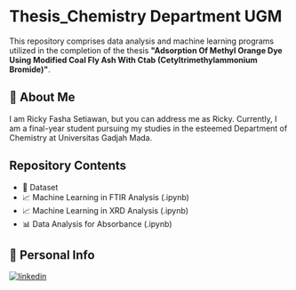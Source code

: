 
# Thesis_Chemistry Department UGM

This repository comprises data analysis and machine learning programs utilized in the completion of the thesis **"Adsorption Of Methyl Orange Dye Using Modified Coal Fly Ash With Ctab (Cetyltrimethylammonium Bromide)"**.



## 🚀 About Me
I am Ricky Fasha Setiawan, but you can address me as Ricky. Currently, I am a final-year student pursuing my studies in the esteemed Department of Chemistry at Universitas Gadjah Mada.


## Repository Contents

- 💾 Dataset
- 📈 Machine Learning in FTIR Analysis (.ipynb)
- 📈 Machine Learning in XRD Analysis (.ipynb)
- 📊 Data Analysis for Absorbance (.ipynb)


## 🔗 Personal Info

[![linkedin](https://img.shields.io/badge/linkedin-0A66C2?style=for-the-badge&logo=linkedin&logoColor=white)](https://linkedin.com/in/rickysetiawan651
)
